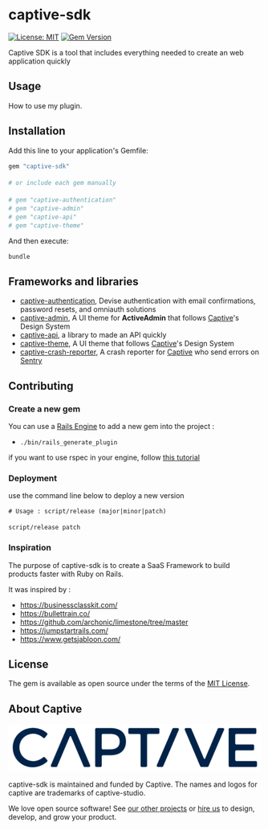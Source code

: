 # captive-sdk

[![License: MIT](https://img.shields.io/badge/License-MIT-yellow.svg)](https://opensource.org/licenses/MIT)
[![Gem Version](https://img.shields.io/gem/v/captive-sdk.svg)](https://rubygems.org/gems/captive-sdk)

Captive SDK is a tool that includes everything needed to create an web application quickly

## Usage

How to use my plugin.

## Installation

Add this line to your application's Gemfile:

```ruby
gem "captive-sdk"

# or include each gem manually

# gem "captive-authentication"
# gem "captive-admin"
# gem "captive-api"
# gem "captive-theme"
```

And then execute:

```bash
bundle
```

## Frameworks and libraries

- [captive-authentication](https://github.com/Captive-Studio/captive-sdk/blob/main/captive-authentication/README.md), Devise authentication with email confirmations, password resets, and omniauth solutions
- [captive-admin](https://github.com/Captive-Studio/captive-sdk/blob/main/captive-admin/README.md), A UI theme for **ActiveAdmin** that follows [Captive](https://captive.fr)'s Design System
- [captive-api](https://github.com/Captive-Studio/captive-sdk/blob/main/captive-api/README.md), a library to made an API quickly
- [captive-theme](https://github.com/Captive-Studio/captive-sdk/blob/main/captive-theme/README.md), A UI theme that follows [Captive](https://captive.fr)'s Design System
- [captive-crash-reporter](https://github.com/Captive-Studio/captive-sdk/blob/main/captive-crash-reporter/README.md), A crash reporter for [Captive](https://captive.fr) who send errors on [Sentry](https://sentry.io/)

## Contributing

### Create a new gem

You can use a [Rails Engine](https://guides.rubyonrails.org/engines.html) to add a new gem into the project :

- `./bin/rails_generate_plugin`

if you want to use rspec in your engine, follow [this tutorial](https://www.hocnest.com/blog/testing-an-engine-with-rspec/)

### Deployment

use the command line below to deploy a new version

```
# Usage : script/release (major|minor|patch)

script/release patch
```

### Inspiration

The purpose of captive-sdk is to create a SaaS Framework to build products faster with Ruby on Rails.

It was inspired by :

- <https://businessclasskit.com/>
- <https://bullettrain.co/>
- <https://github.com/archonic/limestone/tree/master>
- <https://jumpstartrails.com/>
- <https://www.getsjabloon.com/>

## License

The gem is available as open source under the terms of the [MIT License](https://opensource.org/licenses/MIT).

About Captive
-------------

![captive](https://raw.githubusercontent.com/Captive-Studio/assets/main/logo_captive_blue_avec_fond.webp)

captive-sdk is maintained and funded by Captive.
The names and logos for captive are trademarks of captive-studio.

We love open source software!
See [our other projects][community] or
[hire us][hire] to design, develop, and grow your product.

[community]: https://github.com/Captive-Studio
[hire]: https://www.captive.fr/contact?utm_source=github
